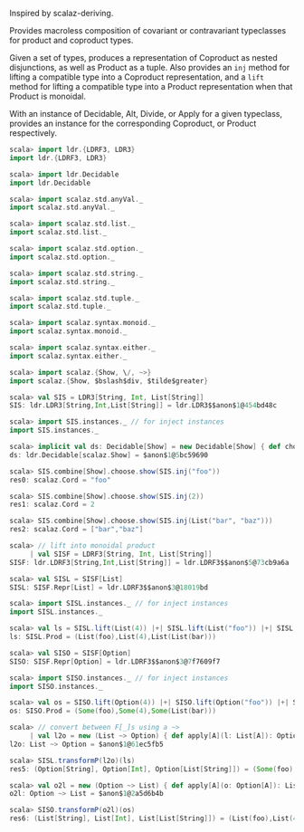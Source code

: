 Inspired by scalaz-deriving.

Provides macroless composition of covariant or contravariant
typeclasses for product and coproduct types.

Given a set of types, produces a representation of Coproduct as nested disjunctions,
as well as Product as a tuple. Also provides an `inj` method for lifting a compatible type
into a Coproduct representation, and a `lift` method for lifting a compatible type
into a Product representation when that Product is monoidal.

With an instance of Decidable, Alt, Divide, or Apply for a given typeclass,
provides an instance for the corresponding Coproduct, or Product respectively.

```scala
scala> import ldr.{LDRF3, LDR3}
import ldr.{LDRF3, LDR3}

scala> import ldr.Decidable
import ldr.Decidable

scala> import scalaz.std.anyVal._
import scalaz.std.anyVal._

scala> import scalaz.std.list._
import scalaz.std.list._

scala> import scalaz.std.option._
import scalaz.std.option._

scala> import scalaz.std.string._
import scalaz.std.string._

scala> import scalaz.std.tuple._
import scalaz.std.tuple._

scala> import scalaz.syntax.monoid._
import scalaz.syntax.monoid._

scala> import scalaz.syntax.either._
import scalaz.syntax.either._

scala> import scalaz.{Show, \/, ~>}
import scalaz.{Show, $bslash$div, $tilde$greater}

scala> val SIS = LDR3[String, Int, List[String]]
SIS: ldr.LDR3[String,Int,List[String]] = ldr.LDR3$$anon$1@454bd48c

scala> import SIS.instances._ // for inject instances
import SIS.instances._

scala> implicit val ds: Decidable[Show] = new Decidable[Show] { def choose2[Z, A1, A2](a1: => Show[A1], a2: =>Show[A2])(f: Z => (A1 \/ A2)): Show[Z] = Show.show[Z]((z: Z) => f(z).fold(a1.show(_), a2.show(_))) }
ds: ldr.Decidable[scalaz.Show] = $anon$1@5bc59690

scala> SIS.combine[Show].choose.show(SIS.inj("foo"))
res0: scalaz.Cord = "foo"

scala> SIS.combine[Show].choose.show(SIS.inj(2))
res1: scalaz.Cord = 2

scala> SIS.combine[Show].choose.show(SIS.inj(List("bar", "baz")))
res2: scalaz.Cord = ["bar","baz"]

scala> // lift into monoidal product
     | val SISF = LDRF3[String, Int, List[String]]
SISF: ldr.LDRF3[String,Int,List[String]] = ldr.LDRF3$$anon$5@73cb9a6a

scala> val SISL = SISF[List]
SISL: SISF.Repr[List] = ldr.LDRF3$$anon$3@18019bd

scala> import SISL.instances._ // for inject instances
import SISL.instances._

scala> val ls = SISL.lift(List(4)) |+| SISL.lift(List("foo")) |+| SISL.lift(List(List("bar")))
ls: SISL.Prod = (List(foo),List(4),List(List(bar)))

scala> val SISO = SISF[Option]
SISO: SISF.Repr[Option] = ldr.LDRF3$$anon$3@7f7609f7

scala> import SISO.instances._ // for inject instances
import SISO.instances._

scala> val os = SISO.lift(Option(4)) |+| SISO.lift(Option("foo")) |+| SISO.lift(Option(List("bar")))
os: SISO.Prod = (Some(foo),Some(4),Some(List(bar)))

scala> // convert between F[_]s using a ~>
     | val l2o = new (List ~> Option) { def apply[A](l: List[A]): Option[A] = l.headOption }
l2o: List ~> Option = $anon$1@61ec5fb5

scala> SISL.transformP(l2o)(ls)
res5: (Option[String], Option[Int], Option[List[String]]) = (Some(foo),Some(4),Some(List(bar)))

scala> val o2l = new (Option ~> List) { def apply[A](o: Option[A]): List[A] = o.toList }
o2l: Option ~> List = $anon$1@2a5d6b4b

scala> SISO.transformP(o2l)(os)
res6: (List[String], List[Int], List[List[String]]) = (List(foo),List(4),List(List(bar)))
```
